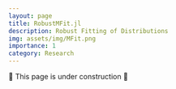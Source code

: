 ```yaml
---
layout: page
title: RobustMFit.jl
description: Robust Fitting of Distributions
img: assets/img/MFit.png
importance: 1
category: Research
---
```


🚧 This page is under construction 🚧
